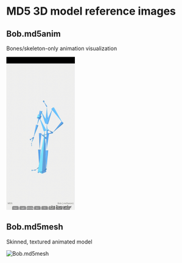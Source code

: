 # MD5 3D model reference images

## Bob.md5anim
Bones/skeleton-only animation visualization

<img alt="Bob.md5anim" src="screenshots/Bob_md5anim.gif" width=180 />


## Bob.md5mesh
Skinned, textured animated model

<img alt="Bob.md5mesh" src="screenshots/Bob_md5mesh.gif" width=180 />

